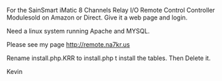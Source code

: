For the SainSmart iMatic 8 Channels Relay I/O Remote Control Controller Modulesold on Amazon or Direct.
Give it a web page and login.

Need a linux system running Apache and MYSQL.

Please see my page http://remote.na7kr.us

Rename install.php.KRR to install.php t install the tables.
Then Delete it.


Kevin

